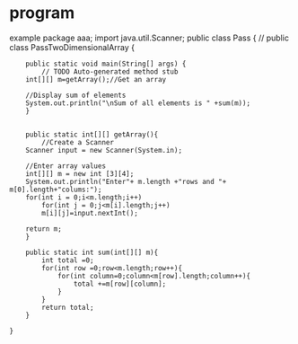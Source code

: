 # program
example
package aaa;
import java.util.Scanner;
public class Pass {
//	public class PassTwoDimensionalArray {

		public static void main(String[] args) {
			// TODO Auto-generated method stub
	    int[][] m=getArray();//Get an array
	    
	    //Display sum of elements
	    System.out.println("\nSum of all elements is " +sum(m));
	    }
		
		
	    public static int[][] getArray(){
	    	//Create a Scanner
	    Scanner input = new Scanner(System.in);
	    
	    //Enter array values
	    int[][] m = new int [3][4];
	    System.out.println("Enter"+ m.length +"rows and "+ m[0].length+"colums:");
	    for(int i = 0;i<m.length;i++)
	    	for(int j = 0;j<m[i].length;j++)
	        m[i][j]=input.nextInt();
	    
	    return m;
	    }
	    
	    public static int sum(int[][] m){
	    	int total =0;
	    	for(int row =0;row<m.length;row++){
	    		for(int column=0;column<m[row].length;column++){
	    			total +=m[row][column];
	    		}
	    	}
	    	return total;
		}

	}
